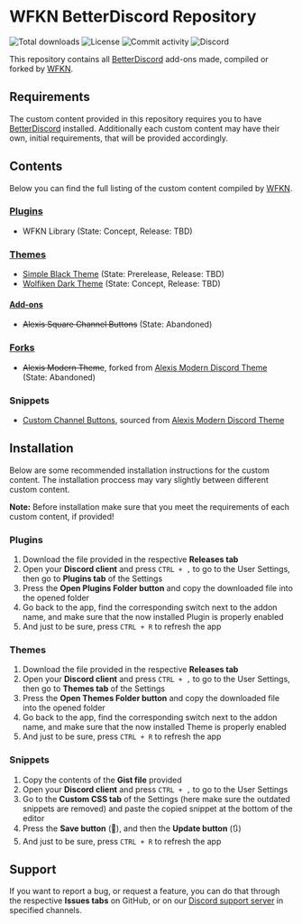 # WFKN BetterDiscord Repository

![Total downloads](https://img.shields.io/github/downloads/WFKN/Repository/total) ![License](https://img.shields.io/github/license/WFKN/Repository) ![Commit activity](https://img.shields.io/github/commit-activity/w/WFKN/Repository) ![Discord](https://img.shields.io/discord/952631810397995098?label=support%20server&url=https://discord.gg/RYsm9RWv66)

This repository contains all [BetterDiscord](https://betterdiscord.app/) add-ons made, compiled or forked by [WFKN](https://github.com/WFKN).

## Requirements

The custom content provided in this repository requires you to have [BetterDiscord](https://betterdiscord.app/) installed. Additionally each custom content may have their own, initial requirements, that will be provided accordingly.

## Contents

Below you can find the full listing of the custom content compiled by [WFKN](https://github.com/WFKN).

### [Plugins](https://wfkn.github.io/Repository/Plugins)

- WFKN Library (State: Concept, Release: TBD)

### [Themes](https://wfkn.github.io/Repository/Themes)

- [Simple Black Theme](https://wfkn.github.io/SimpleBlackTheme/) (State: Prerelease, Release: TBD)
- [Wolfiken Dark Theme](https://wfkn.github.io/WolfikenDarkTheme/) (State: Concept, Release: TBD)

#### [Add-ons](https://wfkn.github.io/Repository/Themes/Add-ons)

- ~~Alexis Square Channel Buttons~~ (State: Abandoned)

### [Forks](https://wfkn.github.io/Repository/Forks)

- ~~Alexis Modern Theme~~, forked from [Alexis Modern Discord Theme](https://github.com/AlexisJonsson/Alexisjonsson.github.io/tree/master/BetterDiscordAddons/Themes/) (State: Abandoned)

### Snippets

- [Custom Channel Buttons](https://gist.github.com/OlavWolfiken/d864568f88a5662c851550d89c9c523c), sourced from [Alexis Modern Discord Theme](https://alexisjonsson.github.io/BetterDiscordAddons/Themes/modern-discord.theme.source.css)

## Installation

Below are some recommended installation instructions for the custom content. The installation proccess may vary slightly between different custom content.

**Note:** Before installation make sure that you meet the requirements of each custom content, if provided!

### Plugins

1. Download the file provided in the respective **Releases tab**
2. Open your **Discord client** and press `CTRL + ,` to go to the User Settings, then go to **Plugins tab** of the Settings
3. Press the **Open Plugins Folder button** and copy the downloaded file into the opened folder
4. Go back to the app, find the corresponding switch next to the addon name, and make sure that the now installed Plugin is properly enabled
5. And just to be sure, press `CTRL + R` to refresh the app

### Themes

1. Download the file provided in the respective **Releases tab**
2. Open your **Discord client** and press `CTRL + ,` to go to the User Settings, then go to **Themes tab** of the Settings
3. Press the **Open Themes Folder button** and copy the downloaded file into the opened folder
4. Go back to the app, find the corresponding switch next to the addon name, and make sure that the now installed Theme is properly enabled
5. And just to be sure, press `CTRL + R` to refresh the app

### Snippets

1. Copy the contents of the **Gist file** provided
2. Open your **Discord client** and press `CTRL + ,` to go to the User Settings
3. Go to the **Custom CSS tab** of the Settings (here make sure the outdated snippets are removed) and paste the copied snippet at the bottom of the editor
4. Press the **Save button** (💾), and then the **Update button** (🔃)
5. And just to be sure, press `CTRL + R` to refresh the app

## Support

If you want to report a bug, or request a feature, you can do that through the respective **Issues tabs** on GitHub, or on our [Discord support server](https://discord.gg/RYsm9RWv66) in specified channels.
